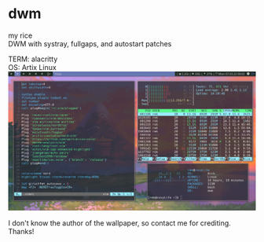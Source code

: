# dwm
my rice\
DWM with systray, fullgaps, and autostart patches 

TERM: alacritty\
OS: Artix Linux\
![alt text](images/rice3.png)

I don't know the author of the wallpaper, so contact me for crediting. Thanks!
